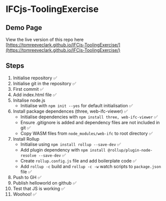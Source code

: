 # IFCjs-ToolingExercise

## Demo Page
View the live version of this repo here [https://tomreeveclark.github.io/IFCjs-ToolingExercise/](https://tomreeveclark.github.io/IFCjs-ToolingExercise/)

## Steps
1. Initialise repository ✅
2. Initialise git in the repository ✅
3. First commit ✅
4. Add index.html file ✅
5. Initalise node.js
    * Initialise with `npm init --yes` for default initialisation ✅
6. Install package dependences (three, web-ifc-viewer) ✅
    * Initialise dependencies with `npm install three, web-ifc-viewer` ✅
    * Ensure .gitignore is added and dependency files are not included in git ✅
    * Copy WASM files from `node_modules/web-ifc` to root directory ✅
7. Install Rollup
    * Initialise using `npm install rollup --save-dev` ✅
    * Add plugin dependency with `npm install @rollup/plugin-node-resolve --save-dev` ✅
    * Create `rollup.config.js` file and add boilerplate code ✅
    * Add `rollup -c` build and `rollup -c -w` watch scripts to `package.json` file ✅
8. Push to GH ✅
9. Publish helloworld on github ✅
10. Test that JS is working ✅
11. Woohoo! ✅